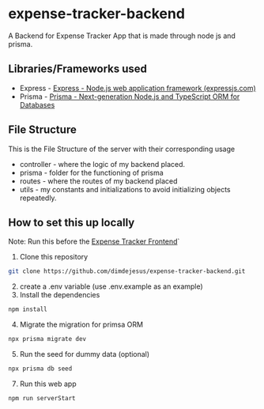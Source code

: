 # expense-tracker-backend

A Backend for Expense Tracker App that is made through node js and prisma.

## Libraries/Frameworks used

-   Express - [Express - Node.js web application framework (expressjs.com)](http://expressjs.com/)
-   Prisma - [Prisma - Next-generation Node.js and TypeScript ORM for Databases](https://www.prisma.io/)

## File Structure

This is the File Structure of the server with their corresponding usage

-   controller - where the logic of my backend placed.
-   prisma - folder for the functioning of prisma
-   routes - where the routes of my backend placed
-   utils - my constants and initializations to avoid initializing objects repeatedly.

## How to set this up locally

Note: Run this before the [Expense Tracker Frontend](https://github.com/dimdejesus/expense-tracker-frontend)`

1. Clone this repository

```bash
git clone https://github.com/dimdejesus/expense-tracker-backend.git
```

2. create a .env variable (use .env.example as an example)
3. Install the dependencies

```bash
npm install
```

4. Migrate the migration for primsa ORM

```bash
npx prisma migrate dev
```

5. Run the seed for dummy data (optional)

```bash
npx prisma db seed
```

7. Run this web app

```bash
npm run serverStart
```
